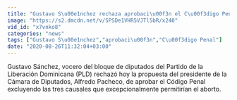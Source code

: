 ```yaml
---
title: "Gustavo S\u00e1nchez rechaza aprobaci\u00f3n el C\u00f3digo Penal excluyendo las tres causales del aborto"
image: "https://s2.dmcdn.net/v/SPSDe1VHR5VJTl5bR/x240"
vid_id: "x7vnko8"
categories: "news"
tags: ["Gustavo S\u00e1nchez","aprobaci\u00f3n","C\u00f3digo Penal"]
date: "2020-08-26T11:32:04+03:00"
---
```

Gustavo Sánchez, vocero del bloque de diputados del Partido de la Liberación Dominicana (PLD) rechazó hoy la propuesta del presidente de la Cámara de Diputados, Alfredo Pacheco, de aprobar el Código Penal excluyendo las tres causales que excepcionalmente permitirían el aborto.
